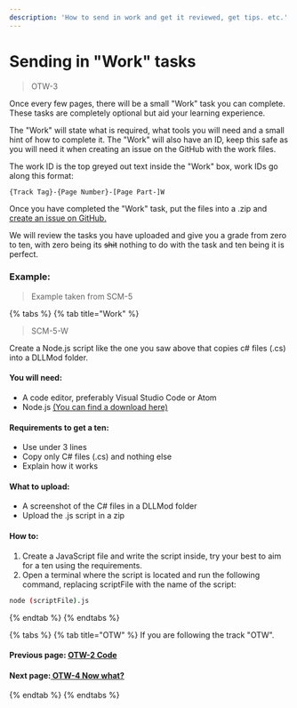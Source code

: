 ```yaml
---
description: 'How to send in work and get it reviewed, get tips. etc.'
---
```


# Sending in "Work" tasks

> OTW-3

Once every few pages, there will be a small "Work" task you can complete. These tasks are completely optional but aid your learning experience.

The "Work" will state what is required, what tools you will need and a small hint of how to complete it. The "Work" will also have an ID, keep this safe as you will need it when creating an issue on the GitHub with the work files.

The work ID is the top greyed out text inside the "Work" box, work IDs go along this format:

```text
{Track Tag}-{Page Number}-[Page Part-]W
```

Once you have completed the "Work" task, put the files into a .zip and [create an issue on GitHub.](https://github.com/OE-O/tutorials/issues/new/choose)

We will review the tasks you have uploaded and give you a grade from zero to ten, with zero being its ~~shit~~ nothing to do with the task and ten being it is perfect.

### Example:

> Example taken from SCM-5

{% tabs %}
{% tab title="Work" %}
> SCM-5-W

Create a Node.js script like the one you saw above that copies c\# files \(.cs\) into a DLLMod folder.

#### You will need:

* A code editor, preferably Visual Studio Code or Atom
* Node.js [\(You can find a download here\)](https://nodejs.org)

#### Requirements to get a ten:

* Use under 3 lines
* Copy only C\# files \(.cs\) and nothing else
* Explain how it works

#### What to upload:

* A screenshot of the C\# files in a DLLMod folder
* Upload the .js script in a zip

#### How to:

1. Create a JavaScript file and write the script inside, try your best to aim for a ten using the requirements.
2. Open a terminal where the script is located and run the following command, replacing scriptFile with the name of the script:

```bash
node (scriptFile).js
```
{% endtab %}
{% endtabs %}

{% tabs %}
{% tab title="OTW" %}
If you are following the track "OTW".

#### Previous page: [OTW-2 Code](otw-2.md)

#### Next page:[ ](otw-2.md)[OTW-4 Now what?](otw-4.md)
{% endtab %}
{% endtabs %}

